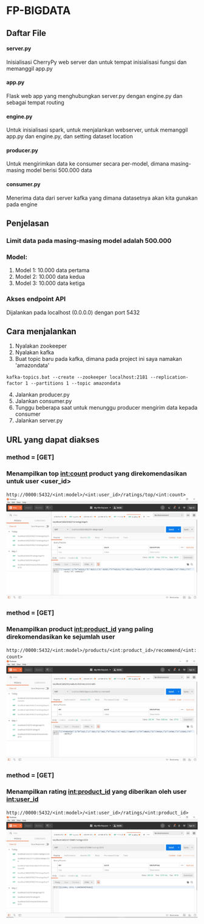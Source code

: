 # FP-BIGDATA

## Daftar File

#### server.py
Inisialisasi CherryPy web server dan untuk tempat inisialisasi fungsi dan memanggil app.py

#### app.py
Flask web app yang menghubungkan server.py dengan engine.py dan sebagai tempat routing

#### engine.py
Untuk inisialisasi spark, untuk menjalankan webserver, untuk memanggil app.py dan engine.py, dan setting dataset location  

#### producer.py
Untuk mengirimkan data ke consumer secara per-model, dimana masing-masing model berisi 500.000 data

#### consumer.py
Menerima data dari server kafka yang dimana datasetnya akan kita gunakan pada engine


## Penjelasan
### Limit data pada masing-masing model adalah 500.000
### Model:
1. Model 1: 10.000 data pertama
2. Model 2: 10.000 data kedua
3. Model 3: 10.000 data ketiga

### Akses endpoint API
Dijalankan pada localhost (0.0.0.0) dengan port 5432

## Cara menjalankan
1. Nyalakan zookeeper
2. Nyalakan kafka
3. Buat topic baru pada kafka, dimana pada project ini saya namakan 'amazondata'
```
kafka-topics.bat --create --zookeeper localhost:2181 --replication-factor 1 --partitions 1 --topic amazondata
```
4. Jalankan producer.py
5. Jalankan consumer.py
6. Tunggu beberapa saat untuk menunggu producer mengirim data kepada consumer
7. Jalankan server.py

## URL yang dapat diakses
### method = [GET]
### Menampilkan top <int:count> product yang direkomendasikan untuk user <user_id>
`http://0000:5432/<int:model>/<int:user_id>/ratings/top/<int:count>`
<br>
![img](./img/API1.jpg)
### method = [GET]
### Menampilkan product <int:product_id> yang paling direkomendasikan ke sejumlah <count> user
`http://0000:5432/<int:model>/products/<int:product_id>/recommend/<int:count>`
<br>
![img](./img/API2.jpg)
### method = [GET]
### Menampilkan rating <int:product_id> yang diberikan oleh user <int:user_id>
`http://0000:5432/<int:model>/<int:user_id>/ratings/<int:product_id>`
<br>
![img](./img/API3.jpg)
